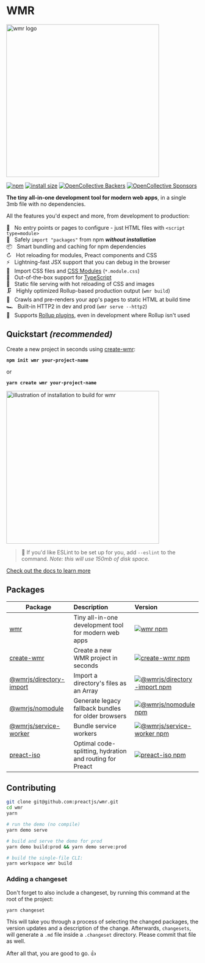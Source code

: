 # WMR

<img src="./docs/public/assets/wmr.svg" alt="wmr logo" width="400">

[![npm](https://img.shields.io/npm/v/wmr.svg)](http://npm.im/wmr)
[![install size](https://packagephobia.com/badge?p=wmr)](https://packagephobia.com/result?p=wmr)
[![OpenCollective Backers](https://opencollective.com/preact/backers/badge.svg)](#backers)
[![OpenCollective Sponsors](https://opencollective.com/preact/sponsors/badge.svg)](#sponsors)

**The tiny all-in-one development tool for modern web apps**, in a single 3mb file with no dependencies.

All the features you'd expect and more, from development to production:

🔨 &nbsp; No entry points or pages to configure - just HTML files with `<script type=module>`<br>
🦦 &nbsp; Safely `import "packages"` from npm **_without installation_**<br>
📦 &nbsp; Smart bundling and caching for npm dependencies<br>
↻ &nbsp; Hot reloading for modules, Preact components and CSS<br>
⚡️ &nbsp; Lightning-fast JSX support that you can debug in the browser<br>
💄 &nbsp; Import CSS files and [CSS Modules](https://github.com/css-modules/css-modules) (`*.module.css`)<br>
🔩 &nbsp; Out-of-the-box support for [TypeScript](https://www.typescriptlang.org/)<br>
📂 &nbsp; Static file serving with hot reloading of CSS and images<br>
🗜 &nbsp; Highly optimized Rollup-based production output (`wmr build`)<br>
📑 &nbsp; Crawls and pre-renders your app's pages to static HTML at build time<br>
🏎 &nbsp; Built-in HTTP2 in dev and prod (`wmr serve --http2`)<br>
🔧 &nbsp; Supports [Rollup plugins](packages/wmr/README.md#configuration-and-plugins), even in development where Rollup isn't used

## Quickstart _(recommended)_

Create a new project in seconds using [create-wmr](https://npm.im/create-wmr):

<strong><code>npm init wmr your-project-name</code></strong>

or

<strong><code>yarn create wmr your-project-name</code></strong>

<p>
<img width="400" src="https://user-images.githubusercontent.com/105127/100917537-4661e100-34a5-11eb-89bd-565b7bc31919.gif" alt="illustration of installation to build for wmr">
</p>

> 💁 If you'd like ESLint to be set up for you, add `--eslint` to the command. _Note: this will use 150mb of disk space._

[Check out the docs to learn more](https://wmr.dev/docs)

## Packages

| Package                                              | Description                                              | Version                                                                                                                            |
| ---------------------------------------------------- | :------------------------------------------------------- | :--------------------------------------------------------------------------------------------------------------------------------- |
| [wmr](packages/wmr)                                  | Tiny all-in-one development tool for modern web apps     | [![wmr npm](https://img.shields.io/npm/v/wmr.svg)](https://npm.im/wmr)                                                             |
| [create-wmr](packages/create-wmr)                    | Create a new WMR project in seconds                      | [![create-wmr npm](https://img.shields.io/npm/v/create-wmr.svg)](https://npm.im/create-wmr)                                        |
| [@wmrjs/directory-import](packages/directory-plugin) | Import a directory's files as an Array                   | [![@wmrjs/directory-import npm](https://img.shields.io/npm/v/@wmrjs/directory-import.svg)](https://npm.im/@wmrjs/directory-import) |
| [@wmrjs/nomodule](packages/nomodule-plugin)          | Generate legacy fallback bundles for older browsers      | [![@wmrjs/nomodule npm](https://img.shields.io/npm/v/@wmrjs/nomodule.svg)](https://npm.im/@wmrjs/nomodule)                         |
| [@wmrjs/service-worker](packages/sw-plugin)          | Bundle service workers                                   | [![@wmrjs/service-worker npm](https://img.shields.io/npm/v/@wmrjs/service-worker.svg)](https://npm.im/@wmrjs/service-worker)       |
| [preact-iso](packages/preact-iso)                    | Optimal code-splitting, hydration and routing for Preact | [![preact-iso npm](https://img.shields.io/npm/v/preact-iso.svg)](https://npm.im/preact-iso)                                        |

## Contributing

```sh
git clone git@github.com:preactjs/wmr.git
cd wmr
yarn

# run the demo (no compile)
yarn demo serve

# build and serve the demo for prod
yarn demo build:prod && yarn demo serve:prod

# build the single-file CLI:
yarn workspace wmr build
```

### Adding a changeset

Don't forget to also include a changeset, by running this command at the root of the project:

```sh
yarn changeset
```

This will take you through a process of selecting the changed packages, the version updates and a description of the change. Afterwards, `changesets`, will generate a `.md` file inside a `.changeset` directory. Please commit that file as well.

After all that, you are good to go. :+1:
